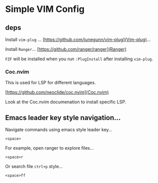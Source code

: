 # Simple VIM Config

## deps

Install `vim-plug` ... [https://github.com/junegunn/vim-plug](Vim-plug)...

Install `Ranger`... [https://github.com/ranger/ranger](Ranger)

`FZF` will be installed when you run `:PlugInstall` after installing `vim-plug`.


### Coc.nvim

This is used for LSP for different languages.

[https://github.com/neoclide/coc.nvim](Coc.nvim)

Look at the Coc.nvim documenation to install specific LSP.

## Emacs leader key style navigation...

Navigate commands using emacs style leader key...

`<space>`

For example, open ranger to explore files...

`<space>r` 

Or search file `ctrl+p` style...

`<space>ff`
